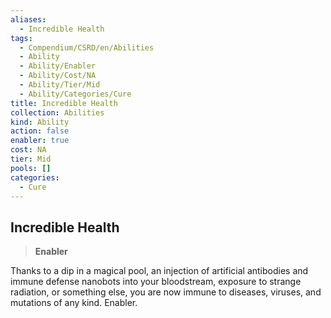 ```yaml
---
aliases:
  - Incredible Health
tags:
  - Compendium/CSRD/en/Abilities
  - Ability
  - Ability/Enabler
  - Ability/Cost/NA
  - Ability/Tier/Mid
  - Ability/Categories/Cure
title: Incredible Health
collection: Abilities
kind: Ability
action: false
enabler: true
cost: NA
tier: Mid
pools: []
categories:
  - Cure
---
```

## Incredible Health    
>**Enabler**  
    
Thanks to a dip in a magical pool, an injection of artificial antibodies and immune defense nanobots into your bloodstream, exposure to strange radiation, or something else, you are now immune to diseases, viruses, and mutations of any kind. Enabler.